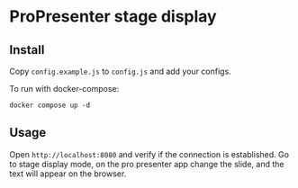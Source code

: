 # ProPresenter stage display

## Install

Copy `config.example.js` to `config.js` and add your configs.

To run with docker-compose:

`docker compose up -d`

## Usage

Open `http://localhost:8080` and verify if the connection is established.
Go to stage display mode, on the pro presenter app change the slide, and the text will appear on the browser.


